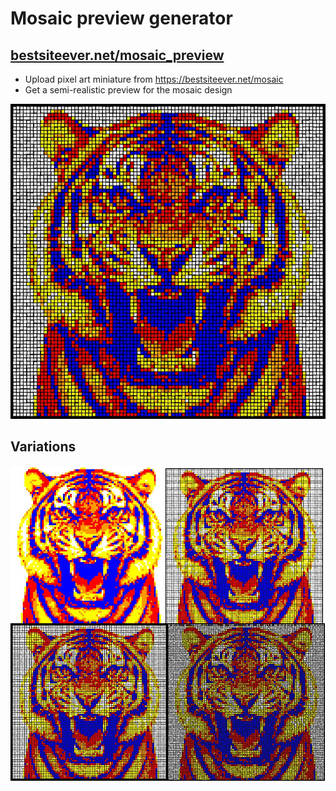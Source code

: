 # Mosaic preview generator
## [bestsiteever.net/mosaic_preview](https://bestsiteever.net/mosaic_preview)

- Upload pixel art miniature from https://bestsiteever.net/mosaic
- Get a semi-realistic preview for the mosaic design

![Tiger](img/tiger.jpg)

## Variations

![Overview](img/overview.jpg)

